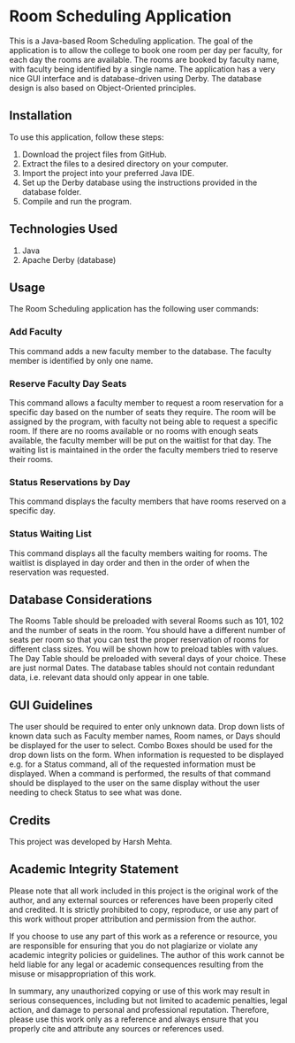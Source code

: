 # Room Scheduling Application
This is a Java-based Room Scheduling application. The goal of the application is to allow the college to book one room per day per faculty, for each day the rooms are available. The rooms are booked by faculty name, with faculty being identified by a single name. The application has a very nice GUI interface and is database-driven using Derby. The database design is also based on Object-Oriented principles.

## Installation
To use this application, follow these steps:

1. Download the project files from GitHub.
2. Extract the files to a desired directory on your computer.
3. Import the project into your preferred Java IDE.
4. Set up the Derby database using the instructions provided in the database folder.
5. Compile and run the program.

## Technologies Used

1. Java
2. Apache Derby (database)

## Usage
The Room Scheduling application has the following user commands:

### Add Faculty
This command adds a new faculty member to the database. The faculty member is identified by only one name.

### Reserve Faculty Day Seats
This command allows a faculty member to request a room reservation for a specific day based on the number of seats they require. The room will be assigned by the program, with faculty not being able to request a specific room. If there are no rooms available or no rooms with enough seats available, the faculty member will be put on the waitlist for that day. The waiting list is maintained in the order the faculty members tried to reserve their rooms.

### Status Reservations by Day
This command displays the faculty members that have rooms reserved on a specific day.

### Status Waiting List
This command displays all the faculty members waiting for rooms. The waitlist is displayed in day order and then in the order of when the reservation was requested.

## Database Considerations

The Rooms Table should be preloaded with several Rooms such as 101, 102 and the number of seats in the room. You should have a different number of seats per room so that you can test the proper reservation of rooms for different class sizes. You will be shown how to preload tables with values.
The Day Table should be preloaded with several days of your choice. These are just normal Dates.
The database tables should not contain redundant data, i.e. relevant data should only appear in one table.

## GUI Guidelines
The user should be required to enter only unknown data. Drop down lists of known data such as Faculty member names, Room names, or Days should be displayed for the user to select. Combo Boxes should be used for the drop down lists on the form. When information is requested to be displayed e.g. for a Status command, all of the requested information must be displayed. When a command is performed, the results of that command should be displayed to the user on the same display without the user needing to check Status to see what was done.

## Credits
This project was developed by Harsh Mehta.

## Academic Integrity Statement
Please note that all work included in this project is the original work of the author, and any external sources or references have been properly cited and credited. It is strictly prohibited to copy, reproduce, or use any part of this work without proper attribution and permission from the author.

If you choose to use any part of this work as a reference or resource, you are responsible for ensuring that you do not plagiarize or violate any academic integrity policies or guidelines. The author of this work cannot be held liable for any legal or academic consequences resulting from the misuse or misappropriation of this work.

In summary, any unauthorized copying or use of this work may result in serious consequences, including but not limited to academic penalties, legal action, and damage to personal and professional reputation. Therefore, please use this work only as a reference and always ensure that you properly cite and attribute any sources or references used.
